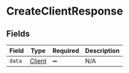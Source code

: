 # CreateClientResponse


## Fields

| Field                                   | Type                                    | Required                                | Description                             |
| --------------------------------------- | --------------------------------------- | --------------------------------------- | --------------------------------------- |
| `data`                                  | [Client](../../models/shared/Client.md) | :heavy_minus_sign:                      | N/A                                     |